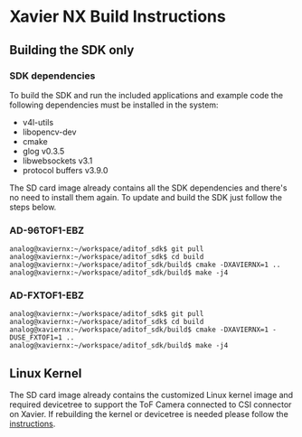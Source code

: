 # Xavier NX Build Instructions


## Building the SDK only

### SDK dependencies
To build the SDK and run the included applications and example code the following dependencies must be installed in the system:
 - v4l-utils
 - libopencv-dev
 - cmake
 - glog v0.3.5
 - libwebsockets v3.1
 - protocol buffers v3.9.0

The SD card image already contains all the SDK dependencies and there's no need to install them again. To update and build the SDK just follow the steps below.

### AD-96TOF1-EBZ

```console
analog@xaviernx:~/workspace/aditof_sdk$ git pull
analog@xaviernx:~/workspace/aditof_sdk$ cd build
analog@xaviernx:~/workspace/aditof_sdk/build$ cmake -DXAVIERNX=1 ..
analog@xaviernx:~/workspace/aditof_sdk/build$ make -j4
```

### AD-FXTOF1-EBZ

```console
analog@xaviernx:~/workspace/aditof_sdk$ git pull
analog@xaviernx:~/workspace/aditof_sdk$ cd build
analog@xaviernx:~/workspace/aditof_sdk/build$ cmake -DXAVIERNX=1 -DUSE_FXTOF1=1 ..
analog@xaviernx:~/workspace/aditof_sdk/build$ make -j4
```

## Linux Kernel
The SD card image already contains the customized Linux kernel image and required devicetree to support the ToF Camera connected to CSI connector on Xavier.
If rebuilding the kernel or devicetree is needed please follow the [instructions](https://wiki.analog.com/resources/eval/user-guides/ad-96tof1-ebz/ug_xavier_nx).
